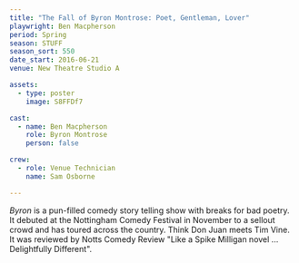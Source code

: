 ```yaml
---
title: "The Fall of Byron Montrose: Poet, Gentleman, Lover"
playwright: Ben Macpherson
period: Spring
season: STUFF
season_sort: 550
date_start: 2016-06-21
venue: New Theatre Studio A

assets:
  - type: poster
    image: S8FFDf7

cast:
  - name: Ben Macpherson
    role: Byron Montrose
    person: false 

crew:
  - role: Venue Technician
    name: Sam Osborne 

---
```


*Byron* is a pun-filled comedy story telling show with breaks for bad poetry. It debuted at the Nottingham Comedy Festival in November to a sellout crowd and has toured across the country. Think Don Juan meets Tim Vine. It was reviewed by Notts Comedy Review "Like a Spike Milligan novel ... Delightfully Different".